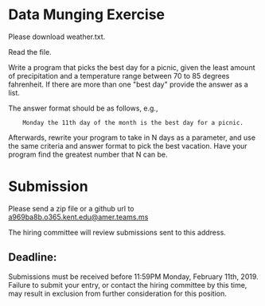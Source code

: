 # Data Munging Exercise

Please download weather.txt.

Read the file.

Write a program that picks the best day for a picnic, given the least amount of precipitation and a temperature range between 70 to 85 degrees fahrenheit. If there are more than one "best day" provide the answer as a list.

The answer format should be as follows, e.g.,

```
    Monday the 11th day of the month is the best day for a picnic.
```

Afterwards, rewrite your program to take in N days as a parameter, and use the same criteria and answer format to pick the best vacation. Have your program find the greatest number that N can be.

# Submission

Please send a zip file or a github url to a969ba8b.o365.kent.edu@amer.teams.ms


The hiring committee will review submissions sent to this address. 


## Deadline: 

Submissions must be received before 11:59PM Monday, February 11th, 2019. Failure to submit your entry, or contact the hiring committee by this time, may result in exclusion from further consideration for this position. 
